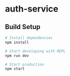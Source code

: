 # auth-service

## Build Setup

``` bash
# Install dependencies
npm install

# Start developing with REPL
npm run dev

# Start production
npm start
```

